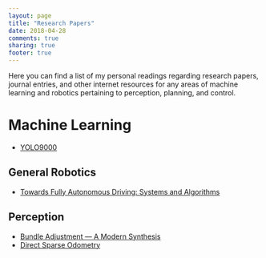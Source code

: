 ```yaml
---
layout: page
title: "Research Papers"
date: 2018-04-28
comments: true
sharing: true
footer: true
---
```



Here you can find a list of my personal readings regarding research papers, journal entries, and other internet resources for any areas of machine learning and robotics pertaining to perception, planning, and control.

# Machine Learning

* [YOLO9000](https://arxiv.org/pdf/1612.08242.pdf)

## General Robotics

* [Towards Fully Autonomous Driving: Systems and Algorithms](https://www.cs.cmu.edu/~zkolter/pubs/levinson-iv2011.pdf)

## Perception

* [Bundle Adjustment — A Modern Synthesis](https://lear.inrialpes.fr/pubs/2000/TMHF00/Triggs-va99.pdf)
* [Direct Sparse Odometry](https://arxiv.org/pdf/1607.02565.pdf)
